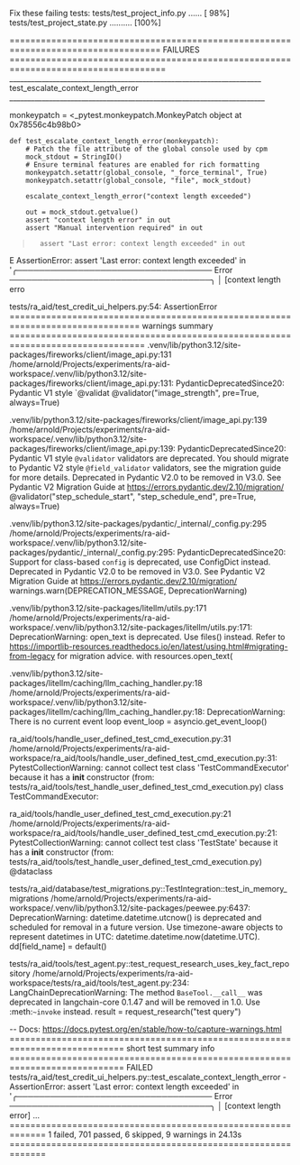 Fix these failing tests:
tests/test_project_info.py ......                                                                                                                                         [ 98%]
tests/test_project_state.py ..........                                                                                                                                    [100%]

=================================================================================== FAILURES ====================================================================================
______________________________________________________________________ test_escalate_context_length_error _______________________________________________________________________

monkeypatch = <_pytest.monkeypatch.MonkeyPatch object at 0x78556c4b98b0>

    def test_escalate_context_length_error(monkeypatch):
        # Patch the file attribute of the global console used by cpm
        mock_stdout = StringIO()
        # Ensure terminal features are enabled for rich formatting
        monkeypatch.setattr(global_console, "_force_terminal", True)
        monkeypatch.setattr(global_console, "file", mock_stdout)

        escalate_context_length_error("context length exceeded")

        out = mock_stdout.getvalue()
        assert "context length error" in out
        assert "Manual intervention required" in out
>       assert "Last error: context length exceeded" in out
E       AssertionError: assert 'Last error: context length exceeded' in '╭─────────────────────────────────── Error ────────────────────────────────────╮
│ [context length erro

tests/ra_aid/test_credit_ui_helpers.py:54: AssertionError
=============================================================================== warnings summary ================================================================================
.venv/lib/python3.12/site-packages/fireworks/client/image_api.py:131
  /home/arnold/Projects/experiments/ra-aid-workspace/.venv/lib/python3.12/site-packages/fireworks/client/image_api.py:131: PydanticDeprecatedSince20: Pydantic V1 style `@validat
    @validator("image_strength", pre=True, always=True)

.venv/lib/python3.12/site-packages/fireworks/client/image_api.py:139
  /home/arnold/Projects/experiments/ra-aid-workspace/.venv/lib/python3.12/site-packages/fireworks/client/image_api.py:139: PydanticDeprecatedSince20: Pydantic V1 style `@validator` validators are deprecated. You should migrate to Pydantic V2 style `@field_validator` validators, see the migration guide for more details. Deprecated in Pydantic V2.0 to be removed in V3.0. See Pydantic V2 Migration Guide at https://errors.pydantic.dev/2.10/migration/
    @validator("step_schedule_start", "step_schedule_end", pre=True, always=True)

.venv/lib/python3.12/site-packages/pydantic/_internal/_config.py:295
  /home/arnold/Projects/experiments/ra-aid-workspace/.venv/lib/python3.12/site-packages/pydantic/_internal/_config.py:295: PydanticDeprecatedSince20: Support for class-based `config` is deprecated, use ConfigDict instead. Deprecated in Pydantic V2.0 to be removed in V3.0. See Pydantic V2 Migration Guide at https://errors.pydantic.dev/2.10/migration/
    warnings.warn(DEPRECATION_MESSAGE, DeprecationWarning)

.venv/lib/python3.12/site-packages/litellm/utils.py:171
  /home/arnold/Projects/experiments/ra-aid-workspace/.venv/lib/python3.12/site-packages/litellm/utils.py:171: DeprecationWarning: open_text is deprecated. Use files() instead. Refer to https://importlib-resources.readthedocs.io/en/latest/using.html#migrating-from-legacy for migration advice.
    with resources.open_text(

.venv/lib/python3.12/site-packages/litellm/caching/llm_caching_handler.py:18
  /home/arnold/Projects/experiments/ra-aid-workspace/.venv/lib/python3.12/site-packages/litellm/caching/llm_caching_handler.py:18: DeprecationWarning: There is no current event loop
    event_loop = asyncio.get_event_loop()

ra_aid/tools/handle_user_defined_test_cmd_execution.py:31
  /home/arnold/Projects/experiments/ra-aid-workspace/ra_aid/tools/handle_user_defined_test_cmd_execution.py:31: PytestCollectionWarning: cannot collect test class 'TestCommandExecutor' because it has a __init__ constructor (from: tests/ra_aid/tools/test_handle_user_defined_test_cmd_execution.py)
    class TestCommandExecutor:

ra_aid/tools/handle_user_defined_test_cmd_execution.py:21
  /home/arnold/Projects/experiments/ra-aid-workspace/ra_aid/tools/handle_user_defined_test_cmd_execution.py:21: PytestCollectionWarning: cannot collect test class 'TestState' because it has a __init__ constructor (from: tests/ra_aid/tools/test_handle_user_defined_test_cmd_execution.py)
    @dataclass

tests/ra_aid/database/test_migrations.py::TestIntegration::test_in_memory_migrations
  /home/arnold/Projects/experiments/ra-aid-workspace/.venv/lib/python3.12/site-packages/peewee.py:6437: DeprecationWarning: datetime.datetime.utcnow() is deprecated and scheduled for removal in a future version. Use timezone-aware objects to represent datetimes in UTC: datetime.datetime.now(datetime.UTC).
    dd[field_name] = default()

tests/ra_aid/tools/test_agent.py::test_request_research_uses_key_fact_repository
  /home/arnold/Projects/experiments/ra-aid-workspace/tests/ra_aid/tools/test_agent.py:234: LangChainDeprecationWarning: The method `BaseTool.__call__` was deprecated in langchain-core 0.1.47 and will be removed in 1.0. Use :meth:`~invoke` instead.
    result = request_research("test query")

-- Docs: https://docs.pytest.org/en/stable/how-to/capture-warnings.html
============================================================================ short test summary info ============================================================================
FAILED tests/ra_aid/test_credit_ui_helpers.py::test_escalate_context_length_error - AssertionError: assert 'Last error: context length exceeded' in '╭─────────────────────────────────── Error ────────────────────────────────────╮
│ [context length error] ...
============================================================= 1 failed, 701 passed, 6 skipped, 9 warnings in 24.13s =============================================================
